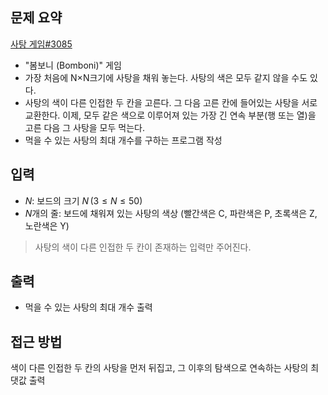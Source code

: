 ## 문제 요약
[사탕 게임#3085](https://www.acmicpc.net/problem/3085)
- "봄보니 (Bomboni)" 게임
- 가장 처음에 N×N크기에 사탕을 채워 놓는다. 사탕의 색은 모두 같지 않을 수도 있다.
- 사탕의 색이 다른 인접한 두 칸을 고른다. 그 다음 고른 칸에 들어있는 사탕을 서로 교환한다. 이제, 모두 같은 색으로 이루어져 있는 가장 긴 연속 부분(행 또는 열)을 고른 다음 그 사탕을 모두 먹는다.
- 먹을 수 있는 사탕의 최대 개수를 구하는 프로그램 작성

## 입력
- $N$: 보드의 크기 $N\, (3 \le N \le 50)$
- $N$개의 줄: 보드에 채워져 있는 사탕의 색상 (빨간색은 C, 파란색은 P, 초록색은 Z, 노란색은 Y)
> 사탕의 색이 다른 인접한 두 칸이 존재하는 입력만 주어진다.

## 출력
- 먹을 수 있는 사탕의 최대 개수 출력

## 접근 방법
색이 다른 인접한 두 칸의 사탕을 먼저 뒤집고, 그 이후의 탐색으로 연속하는 사탕의 최댓값 출력